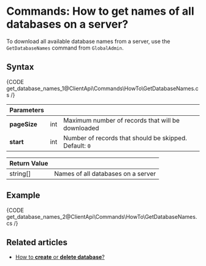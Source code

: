 # Commands: How to get names of all databases on a server?

To download all available database names from a server, use the `GetDatabaseNames` command from `GlobalAdmin`.

## Syntax

{CODE get_database_names_1@ClientApi\Commands\HowTo\GetDatabaseNames.cs /}

| Parameters | | |
| ------------- | ------------- | ----- |
| **pageSize** | int | Maximum number of records that will be downloaded |
| **start** | int | Number of records that should be skipped. Default: `0` |

| Return Value | |
| ------------- | ----- |
| string[] | Names of all databases on a server |

## Example

{CODE get_database_names_2@ClientApi\Commands\HowTo\GetDatabaseNames.cs /}

## Related articles

- [How to **create** or **delete database**?](../../../client-api/commands/how-to/create-delete-database)   
